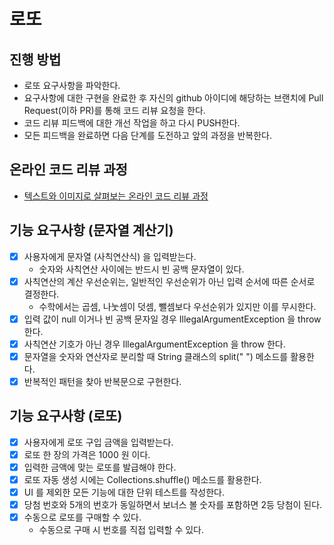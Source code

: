 # 로또
## 진행 방법
* 로또 요구사항을 파악한다.
* 요구사항에 대한 구현을 완료한 후 자신의 github 아이디에 해당하는 브랜치에 Pull Request(이하 PR)를 통해 코드 리뷰 요청을 한다.
* 코드 리뷰 피드백에 대한 개선 작업을 하고 다시 PUSH한다.
* 모든 피드백을 완료하면 다음 단계를 도전하고 앞의 과정을 반복한다.

## 온라인 코드 리뷰 과정
* [텍스트와 이미지로 살펴보는 온라인 코드 리뷰 과정](https://github.com/next-step/nextstep-docs/tree/master/codereview)

## 기능 요구사항 (문자열 계산기)
* [x] 사용자에게 문자열 (사칙연산식) 을 입력받는다.
  * 숫자와 사칙연산 사이에는 반드시 빈 공백 문자열이 있다. 
* [x] 사칙연산의 계산 우선순위는, 일반적인 우선순위가 아닌 입력 순서에 따른 순서로 결정한다.
  * 수학에서는 곱셈, 나눗셈이 덧셈, 뺄셈보다 우선순위가 있지만 이를 무시한다.
* [x] 입력 값이 null 이거나 빈 공백 문자일 경우 IllegalArgumentException 을 throw 한다.
* [x] 사칙연산 기호가 아닌 경우 IllegalArgumentException 을 throw 한다.
* [x] 문자열을 숫자와 연산자로 분리할 때 String 클래스의 split(" ") 메소드를 활용한다.
* [x] 반복적인 패턴을 찾아 반복문으로 구현한다.

## 기능 요구사항 (로또)
* [x] 사용자에게 로또 구입 금액을 입력받는다.
* [x] 로또 한 장의 가격은 1000 원 이다.
* [x] 입력한 금액에 맞는 로또를 발급해야 한다.
* [x] 로또 자동 생성 시에는 Collections.shuffle() 메소드를 활용한다.
* [x] UI 를 제외한 모든 기능에 대한 단위 테스트를 작성한다.
* [x] 당첨 번호와 5개의 번호가 동일하면서 보너스 볼 숫자를 포함하면 2등 당첨이 된다.
* [x] 수동으로 로또를 구매할 수 있다.
  * 수동으로 구매 시 번호를 직접 입력할 수 있다.